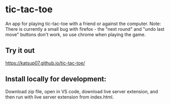 # tic-tac-toe
An app for playing tic-tac-toe with a friend or against the computer.
Note: There is currently a small bug with firefox - the "next round" and "undo last move" buttons don't work, so use chrome when playing the game.

## Try it out
https://katsup07.github.io/tic-tac-toe/

## Install locally for development:
Download zip file, open in VS code, download live server extension, and then run with live server extension from index.html.
